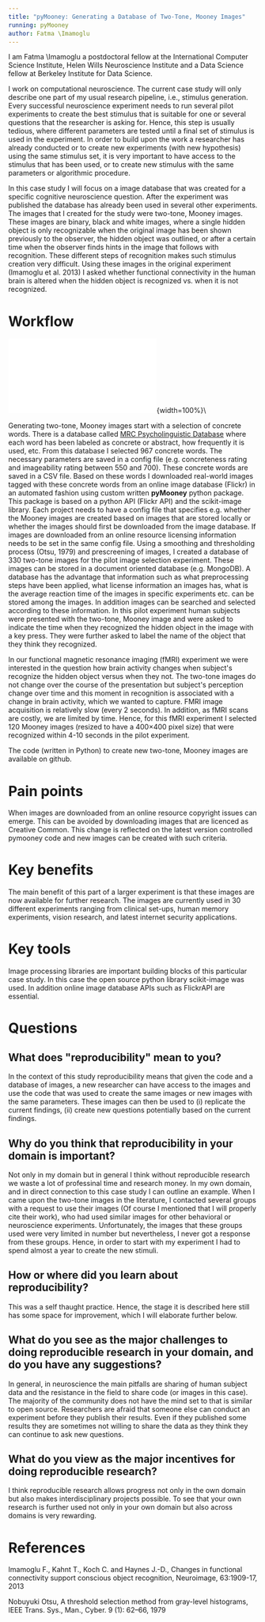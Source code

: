 ```yaml
---
title: "pyMooney: Generating a Database of Two-Tone, Mooney Images"
running: pyMooney
author: Fatma \Imamoglu
---
```


I am Fatma \Imamoglu a postdoctoral fellow at the International Computer Science Institute, Helen Wills Neuroscience Institute and a Data Science fellow at Berkeley Institute for Data Science. 

I work on computational neuroscience. The current case study will only describe one part of my usual research pipeline, i.e., stimulus generation. Every successful neuroscience experiment needs to run several pilot experiments to create the best stimulus that is suitable for one or several questions that the researcher is asking for. Hence, this step is usually tedious, where different parameters are tested until a final set of stimulus is used in the experiment. In order to build upon the work a researcher has already conducted or to create new experiments (with new hypothesis) using the same stimulus set, it is very important to have access to the stimulus that has been used, or to create new stimulus with the same parameters or algorithmic procedure.

In this case study I will focus on a image database that was created for a specific cognitive neuroscience question. After the experiment was published the database has already been used in several other experiments. The images that I created for the study were two-tone, Mooney images. These images are binary, black and white images, where a single hidden object is only recognizable when the original image has been shown previously to the observer, the hidden object was outlined, or after a certain time when the observer finds hints in the image that follows with recognition. These different steps of recognition makes such stimulus creation very difficult. Using these images in the original experiment (Imamoglu et al. 2013) I asked whether functional connectivity in the human brain is altered when the hidden object is recognized vs. when it is not recognized.

# Workflow

![Diagram](fatmai.pdf){width=100%}\

Generating two-tone, Mooney images start with a selection of concrete words. There is a database called [MRC Psycholinguistic Database](http://websites.psychology.uwa.edu.au/school/MRCDatabase/uwa_mrc.htm) where each word has been labeled as concrete or abstract, how frequently it is used, etc. From this database I selected 967 concrete words. The necessary parameters are saved in a config file (e.g. concreteness rating and imageability rating between 550 and 700). These concrete words are saved in a CSV file. Based on these words I downloaded real-world
images tagged with these concrete words from an online image database (Flickr) in an automated fashion using custom written **pyMooney** python package. This package is based on a python API (Flickr API) and the scikit-image library. Each project needs to have a config file that specifies e.g. whether the Mooney images are created based on images that are stored locally or whether the images should first be downloaded from the image database. If images are downloaded from an online resource licensing information needs to be set in the same config file. Using a smoothing and thresholding process (Otsu, 1979) and prescreening of images, I created a database of 330 two-tone images for the pilot image selection experiment. These images can be stored in a document oriented database (e.g. MongoDB). A database has the advantage that information such as what preprocessing steps have been applied, what license information an images has, what is the average reaction time of the images in specific experiments etc. can be stored among the images. In addition images can be searched and selected according to these information. In this pilot experiment human subjects were presented with the two-tone, Mooney image and were asked to indicate the time when they recognized the hidden object in the image with a key press. They were further asked to label the name of the object that they think they recognized. 

In our functional magnetic resonance imaging (fMRI) experiment we were interested in the question how brain activity changes when subject's recognize the hidden object versus when they not. The two-tone images do not change over the course of the presentation but subject's perception change over time and this moment in recognition is associated with a change in brain activity, which we wanted to capture. FMRI image acquisition is relatively slow (every 2 seconds). In addition, as fMRI scans are costly, we are limited by time. Hence, for this fMRI experiment I selected 120 Mooney images (resized to have a 400×400 pixel size) that were recognized within 4-10 seconds in the pilot experiment.

The code (written in Python) to create new two-tone, Mooney images are available on github.

# Pain points

When images are downloaded from an online resource copyright issues can emerge. This can be avoided by downloading images that are licenced as Creative Common. This change is reflected on the latest version controlled pymooney code and new images can be created with such criteria.

# Key benefits

The main benefit of this part of a larger experiment is that these images are now available for further research. The images are currently used in 30 different experiments ranging from clinical set-ups, human memory experiments, vision research, and latest internet security applications.

# Key tools

Image processing libraries are important building blocks of this particular case study. In this case the open source python library scikit-image was used. In addition online image database APIs such as FlickrAPI are essential.

# Questions

## What does "reproducibility" mean to you?

In the context of this study reproducibility means that given the code and a database of images, a new researcher can have access to the images and use the code that was used to create the same images or new images with the same parameters. These images can then be used to (i) replicate the current findings, (ii) create new questions potentially based on the current findings.

## Why do you think that reproducibility in your domain is important?

Not only in my domain but in general I think without reproducible research we waste a lot of professinal time and research money. In my own domain, and in direct connection to this case study I can outline an example. When I came upon the two-tone images in the literature, I contacted several groups with a request to use their images (Of course I mentioned that I will properly cite their work), who had used similar images for other behavioral or neuroscience experiments. Unfortunately, the images that these groups used were very limited in number but nevertheless, I never got a response from these groups. Hence, in order to start with my experiment I had to spend almost a year to create the new stimuli.

## How or where did you learn about reproducibility?

This was a self thaught practice. Hence, the stage it is described here still has some space for improvement, which I will elaborate further below.

## What do you see as the major challenges to doing reproducible research in your domain, and do you have any suggestions?

In general, in neuroscience the main pitfalls are sharing of human subject data and the resistance in the field to share code (or images in this case). The majority of the community does not have the mind set to that is similar to open source. Researchers are afraid that someone else can conduct an experiment before they publish their results. Even if they published some results they are sometimes not willing to share the data as they think they can continue to ask new questions.

## What do you view as the major incentives for doing reproducible research?

I think reproducible research allows progress not only in the own domain but also makes interdisciplinary projects possible. To see that your own research is further used not only in your own domain but also across domains is very rewarding.

# References

Imamoglu F., Kahnt T., Koch C. and Haynes J.-D., Changes in functional connectivity support conscious object recognition, Neuroimage, 63:1909-17, 2013

Nobuyuki Otsu, A threshold selection method from gray-level histograms, IEEE Trans. Sys., Man., Cyber. 9 (1): 62–66, 1979
